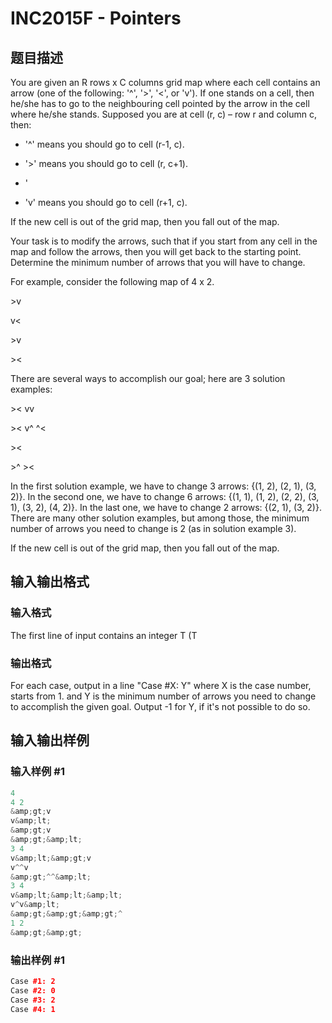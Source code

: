 # INC2015F - Pointers

## 题目描述

You are given an R rows x C columns grid map where each cell contains an arrow (one of the following: '^', '>', '<', or 'v'). If one stands on a cell, then he/she has to go to the neighbouring cell pointed by the arrow in the cell where he/she stands. Supposed you are at cell (r, c) – row r and column c, then:

- '^' means you should go to cell (r-1, c).

- '>' means you should go to cell (r, c+1).

- '

- 'v' means you should go to cell (r+1, c).

If the new cell is out of the grid map, then you fall out of the map.

Your task is to modify the arrows, such that if you start from any cell in the map and follow the arrows, then you will get back to the starting point. Determine the minimum number of arrows that you will have to change.

For example, consider the following map of 4 x 2.

\>v

v<

\>v

\><

There are several ways to accomplish our goal; here are 3 solution examples:

\>< vv

\>< v^ ^<

\><

\>^ ><

In the first solution example, we have to change 3 arrows: {(1, 2), (2, 1), (3, 2)}. In the second one, we have to change 6 arrows: {(1, 1), (1, 2), (2, 2), (3, 1), (3, 2), (4, 2)}. In the last one, we have to change 2 arrows: {(2, 1), (3, 2)}. There are many other solution examples, but among those, the minimum number of arrows you need to change is 2 (as in solution example 3).

If the new cell is out of the grid map, then you fall out of the map.

## 输入输出格式

### 输入格式

The first line of input contains an integer T (T

### 输出格式

For each case, output in a line "Case #X: Y" where X is the case number, starts from 1. and Y is the minimum number of arrows you need to change to accomplish the given goal. Output -1 for Y, if it's not possible to do so.

## 输入输出样例

### 输入样例 #1

```cpp
4
4 2
&amp;gt;v
v&amp;lt;
&amp;gt;v
&amp;gt;&amp;lt;
3 4
v&amp;lt;&amp;gt;v
v^^v
&amp;gt;^^&amp;lt;
3 4
v&amp;lt;&amp;lt;&amp;lt;
v^v&amp;lt;
&amp;gt;&amp;gt;&amp;gt;^
1 2
&amp;gt;&amp;gt;
```


### 输出样例 #1

```cpp
Case #1: 2
Case #2: 0
Case #3: 2
Case #4: 1
```


